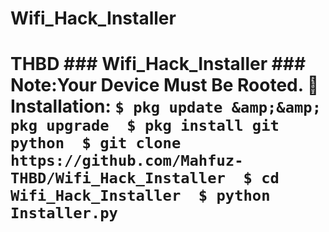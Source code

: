 # Wifi_Hack_Installer
# THBD ### Wifi_Hack_Installer ### Note:Your Device Must Be Rooted.       🤟 Installation:  ``` $ pkg update &amp;&amp; pkg upgrade  $ pkg install git python  $ git clone https://github.com/Mahfuz-THBD/Wifi_Hack_Installer  $ cd Wifi_Hack_Installer  $ python Installer.py ```
